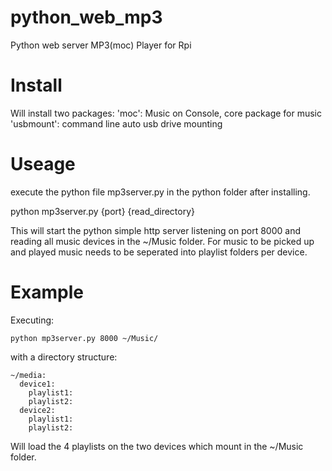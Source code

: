 python_web_mp3
========
Python web server MP3(moc) Player for Rpi

Install
=======
Will install two packages:
'moc': Music on Console, core package for music
'usbmount': command line auto usb drive mounting

Useage
======
execute the python file mp3server.py in the python folder after installing.

python mp3server.py {port} {read_directory}

This will start the python simple http server listening on port 8000 and reading all music devices in the ~/Music folder. For music to be picked up and played music needs to be seperated into playlist folders per device.

Example
======
Executing:
```
python mp3server.py 8000 ~/Music/
```
with a directory structure:
```
~/media:
  device1:
    playlist1:
    playlist2:
  device2:
    playlist1:
    playlist2:			
```
Will load the 4 playlists on the two devices which mount in the ~/Music folder.


